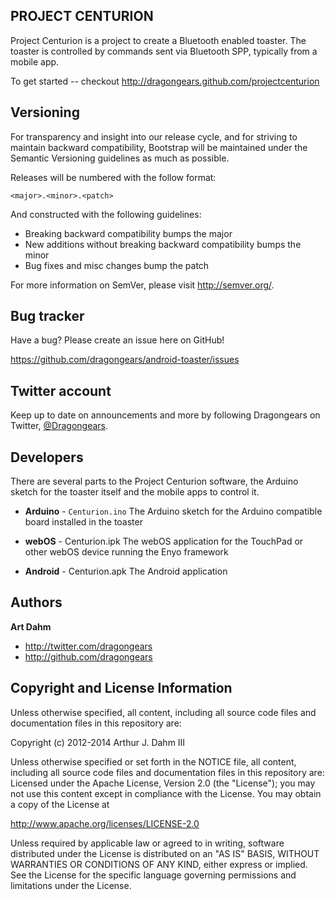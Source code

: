 ## PROJECT CENTURION

Project Centurion is a project to create a Bluetooth enabled toaster.
The toaster is controlled by commands sent via Bluetooth SPP, typically from
a mobile app.

To get started -- checkout http://dragongears.github.com/projectcenturion


## Versioning

For transparency and insight into our release cycle, and for striving to maintain backward compatibility, Bootstrap will be maintained under the Semantic Versioning guidelines as much as possible.

Releases will be numbered with the follow format:

`<major>.<minor>.<patch>`

And constructed with the following guidelines:

* Breaking backward compatibility bumps the major
* New additions without breaking backward compatibility bumps the minor
* Bug fixes and misc changes bump the patch

For more information on SemVer, please visit http://semver.org/.


## Bug tracker

Have a bug? Please create an issue here on GitHub!

https://github.com/dragongears/android-toaster/issues


## Twitter account

Keep up to date on announcements and more by following Dragongears on Twitter,
<a href="http://twitter.com/Dragongears">@Dragongears</a>.


## Developers

There are several parts to the Project Centurion software, the Arduino sketch for
the toaster itself and the mobile apps to control it.

+ **Arduino** - `Centurion.ino`
The Arduino sketch for the Arduino compatible board installed in the toaster

+ **webOS** - Centurion.ipk
The webOS application for the TouchPad or other webOS device running the Enyo framework

+ **Android** - Centurion.apk
The Android application

## Authors

**Art Dahm**

+ http://twitter.com/dragongears
+ http://github.com/dragongears


## Copyright and License Information

Unless otherwise specified, all content, including all source code files and
documentation files in this repository are:

Copyright (c) 2012-2014 Arthur J. Dahm III

Unless otherwise specified or set forth in the NOTICE file, all content,
including all source code files and documentation files in this repository are:
Licensed under the Apache License, Version 2.0 (the "License");
you may not use this content except in compliance with the License.
You may obtain a copy of the License at

http://www.apache.org/licenses/LICENSE-2.0

Unless required by applicable law or agreed to in writing, software
distributed under the License is distributed on an "AS IS" BASIS,
WITHOUT WARRANTIES OR CONDITIONS OF ANY KIND, either express or implied.
See the License for the specific language governing permissions and
limitations under the License.
